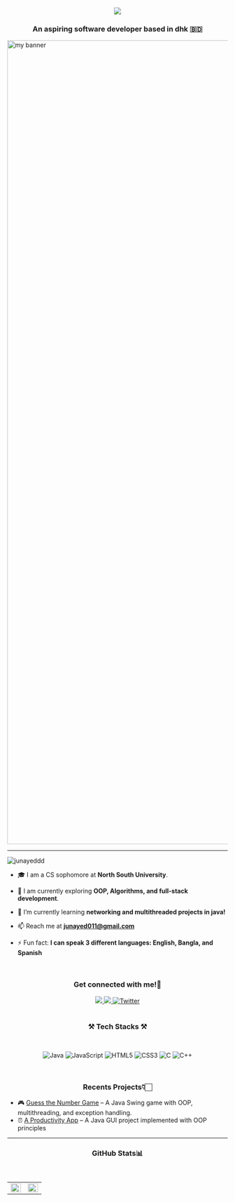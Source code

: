 <h1 align="center">
 <img src="https://readme-typing-svg.herokuapp.com/?font=Poppins&weight=600&color=00C2FF&size=35&center=true&vCenter=true&width=600&height=70&duration=4000&pause=1000&lines=Hola!+%F0%9F%91%8B;I%27m+Ahmed+Junayed!;Vibe Coderr+%7C+ADHD;" />
</h1>
<h3 align="center">An aspiring software developer based in dhk 🇧🇩</h3>


<img width="1834" alt="my banner" src="https://i.imgur.com/8MupZHY.png" />

---

<p align="left"> <img src="https://komarev.com/ghpvc/?username=junayeddd&label=Profile%20views&color=0e75b6&style=flat" alt="junayeddd" /> </p>

- 🎓 I am a CS sophomore at **North South University**.

- 🚀 I am currently exploring **OOP, Algorithms, and full-stack development**.

- 🌱 I’m currently learning **networking and multithreaded projects in java!**

- 📫 Reach me at **junayed011@gmail.com**

- ⚡ Fun fact: **I can speak 3 different languages: English, Bangla, and Spanish**
<br/>

<h3 align="center">Get connected with me!📲</h3>

<div align="center"> 
  <a href="mailto:junayed011@gmail.com">
    <img src="https://img.shields.io/badge/Gmail-333333?style=for-the-badge&logo=gmail&logoColor=red" />
  </a>
  <a href="https://www.linkedin.com/in/ahmedjunayedrahman/" target="_blank">
    <img src="https://img.shields.io/badge/LinkedIn-0077B5?style=for-the-badge&logo=linkedin&logoColor=white" target="_blank" />
  </a>
  <a href="https://x.com/ahmed_junayedd?t=NrNiyIH7cDpV02jEzZsfuA&s=09" target="_blank">
  <img src="https://img.shields.io/badge/Twitter-1DA1F2?style=for-the-badge&logo=twitter&logoColor=white" alt="Twitter">
</a>
</div>

<br/>

<h3 align="center">⚒️ Tech Stacks ⚒️</h3>
<br/>
<div align="center"> <p>
  <img src="https://img.shields.io/badge/Java-007396?style=for-the-badge&logo=openjdk&logoColor=white" alt="Java" />
  <img src="https://img.shields.io/badge/JavaScript-F7DF1E?style=for-the-badge&logo=javascript&logoColor=black" alt="JavaScript" />
  <img src="https://img.shields.io/badge/HTML5-E34F26?style=for-the-badge&logo=html5&logoColor=white" alt="HTML5" />
  <img src="https://img.shields.io/badge/CSS3-1572B6?style=for-the-badge&logo=css3&logoColor=white" alt="CSS3" />
  <img src="https://img.shields.io/badge/C-00599C?style=for-the-badge&logo=c&logoColor=white" alt="C" />
  <img src="https://img.shields.io/badge/C++-00599C?style=for-the-badge&logo=c%2B%2B&logoColor=white" alt="C++" />
</p></div>
<br/>


<h3 align="center">Recents Projects👇🏻</h3>

- 🎮 [Guess the Number Game](https://github.com/junayeddd/guess-the-number) – A Java Swing game with OOP, multithreading, and exception handling.
- ⏰ [A Productivity App](https://github.com/junayeddd/a-productivity-app) – A Java GUI project implemented with OOP principles

--- 

<h3 align="center">GitHub Stats📊</h3>
<br>
<table><tr><td valign="top" width="50%">

<img src="https://github-readme-stats.vercel.app/api?username=junayeddd&show_icons=true&count_private=true&hide_border=true&theme=radical" align="left" style="width: 100%" />

</td><td valign="top" width="50%">

<img src="https://github-readme-stats.vercel.app/api/top-langs/?username=junayeddd&hide_border=true&layout=compact&theme=radical" align="left" style="width: 100%" />

</td></tr></table> 







